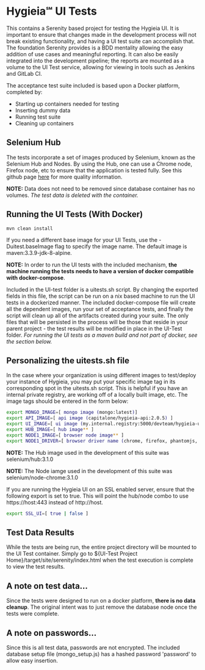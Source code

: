 # Hygieia℠ UI Tests

This contains a Serenity based project for testing the Hygieia UI. It is important to ensure that changes made in the development process will not break existing functionality, and having a UI test suite can accomplish that. The foundation Serenity provides is a BDD mentality allowing the easy addition of use cases and meaningful reporting. It can also be easily integrated into the development pipeline; the reports are mounted as a volume to the UI Test service, allowing for viewing in tools such as Jenkins and GitLab CI.

The acceptance test suite included is based upon a Docker platform, completed by:
* Starting up containers needed for testing
* Inserting dummy data
* Running test suite
* Cleaning up containers

## Selenium Hub

The tests incorporate a set of images produced by Selenium, known as the Selenium Hub and Nodes. By using the Hub, one can use a Chrome node, Firefox node, etc to ensure that the application is tested fully. See this github page [here](https://github.com/SeleniumHQ/docker-selenium) for more quality information.

**NOTE:** Data does not need to be removed since database container has no volumes. *The test data is deleted with the container.*

## Running the UI Tests (With Docker)

`mvn clean install`

If you need a different base image for your UI Tests, use the -Duitest.baseImage flag to specify the image name. The default image is maven:3.3.9-jdk-8-alpine.

**NOTE:** In order to run the UI tests with the included mechanism, **the machine running the tests needs to have a version of docker compatible with docker-compose**.

Included in the UI-test folder is a uitests.sh script. By changing the exported fields in this file, the script can be run on a nix based machine to run the UI tests in a dockerized manner. The included docker-compose file will create all the dependent images, run your set of acceptance tests, and finally the script will clean up all of the artifacts created during your suite. The only files that will be persisted in the process will be those that reside in your parent project - the test results will be modified in place in the UI-Test folder. *For running the UI tests as a maven build and not part of docker, see the section below.*


## Personalizing the uitests.sh file

In the case where your organization is using different images to test/deploy your instance of Hygieia, you may put your specific image tag in its corresponding spot in the uitests.sh script. This is helpful if you have an internal private registry, are working off of a locally built image, etc. The image tags should be entered in the form below:

```bash
export MONGO_IMAGE=[ mongo image (mongo:latest)]
export API_IMAGE=[ api image (capitalone/hygieia-api:2.0.5) ]
export UI_IMAGE=[ ui image (my.internal.registry:5000/devteam/hygieia-ui) ]
export HUB_IMAGE=[ hub image** ]
export NODE1_IMAGE=[ browser node image** ]
export NODE1_DRIVER=[ browser driver name (chrome, firefox, phantomjs, etc) ]
```
**NOTE:** The Hub image used in the development of this suite was selenium/hub:3.1.0

**NOTE:** The Node iamge used in the development of this suite was selenium/node-chrome:3.1.0

If you are running the Hygieia UI on an SSL enabled server, ensure that the following export is set to true. This will point the hub/node combo to use https://host:443 instead of http://host.

```bash
export SSL_UI=[ true | false ]
```

## Test Data Results

While the tests are being run, the entire project directory will be mounted to the UI Test container. Simply go to ${UI-Test Project Home}/target/site/serenity/index.html when the test execution is complete to view the test results.

## A note on test data...

Since the tests were designed to run on a docker platform, **there is no data cleanup**. The original intent was to just remove the database node once the tests were complete.

## A note on passwords...

Since this is all test data, passwords are not encrypted. The included database setup file (mongo_setup.js) has a hashed password 'password' to allow easy insertion.
